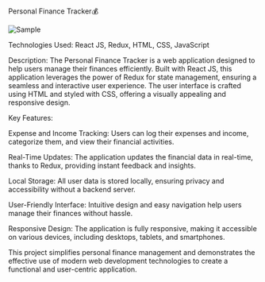 Personal Finance Tracker💰 

![Sample](https://github.com/PushpJain009/Personal-Finance-Tracker/assets/114671782/e2ff9fcb-033d-415b-a323-9438036d9272)


Technologies Used: React JS, Redux, HTML, CSS, JavaScript

Description: The Personal Finance Tracker is a web application designed to help users manage their finances efficiently. Built with React JS, this application leverages the power of Redux for state management, ensuring a seamless and interactive user experience. The user interface is crafted using HTML and styled with CSS, offering a visually appealing and responsive design.

Key Features:

Expense and Income Tracking: Users can log their expenses and income, categorize them, and view their financial activities.

Real-Time Updates: The application updates the financial data in real-time, thanks to Redux, providing instant feedback and insights.

Local Storage: All user data is stored locally, ensuring privacy and accessibility without a backend server.

User-Friendly Interface: Intuitive design and easy navigation help users manage their finances without hassle.

Responsive Design: The application is fully responsive, making it accessible on various devices, including desktops, tablets, and smartphones.

This project simplifies personal finance management and demonstrates the effective use of modern web development technologies to create a functional and user-centric application.
